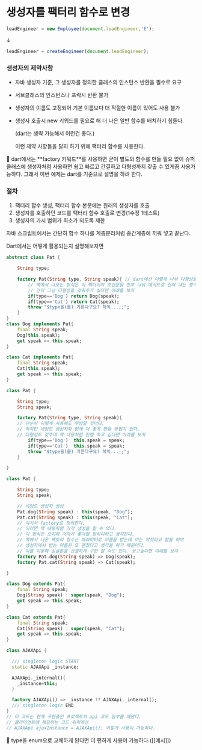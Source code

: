 # 생성자를 팩터리 함수로 변경

```jsx
leadEngineer = new Employee(document.leadEngineer,'E');
```

↓

```jsx
leadEngineer = createEngineer(document.leadEngineer);
```

### 생성자의 제약사항

- 자바 생성자 기준, 그 생성자를 정의한 클래스의 인스턴스 반환을 필수로 요구
- 서브클래스의 인스턴스나 프락시 반환 불가
- 생성자의 이름도 고정되어 기본 이름보다 더 적절한 이름이 있어도 사용 불가
- 생성자 호출시 new 키워드를 필요로 해 더 나은 일반 함수를 배치하기 힘들다.

    (dart는 생략 가능해서 이런건 좋다.)

    이런 제약 사항들을 탈피 하기 위해 팩터리 함수를 사용한다.


<aside>
💬 dart에서는 **factory 키워드**를 사용하면 굳이 별도의 함수를 만들 필요 없이 슈퍼 클래스에 생성자처럼 사용하면 쉽고 빠르고 간결하고 다형성까지 갖출 수 있게끔 사용가능하다. 그래서 이번 예제는 dart를 기준으로 설명을 하려 한다.

</aside>

### 절차

1. 팩터리 함수 생성, 팩터리 함수 본문에는 원래의 생성자를 호출
2. 생성자를 호출하던 코드를 팩터리 함수 호출로 변경(1수정 1테스트)
3. 생성자의 가시 범위가 최소가 되도록 제한

자바 스크립트에서는 간단히 함수 하나를 계층분리처럼 중간계층에 끼워 넣고 끝난다.

Dart에서는 어떻게 활용되는지 설명해보자면

```dart
abstract class Pat {

	String type;

	factory Pat(String type, String speak){ // dart에선 이렇게 나눠 다형성을 갖춰줄 수 있다.
		// 책에서 나오는 방식은 이 팩터리의 조건문을 전부 나눠 메서드로 건져 내는 방식이다.
		// 만약 그냥 다형성을 갖춰주기 싫다면 아래를 보자
		if(type=='Dog') return Dog(speak);
		if(type=='Cat') return Cat(speak);
		throw "$type을(를) 기른다구요? 히익...;;";
	}
}
class Dog implements Pat{
	final String speak;
	Dog(this.speak);
	get speak => this.speak;
}

class Cat implements Pat{
	final String speak;
	Cat(this.speak);
	get speak => this.speak;
}
```

```dart
class Pat {

	String type;
	String speak;

	factory Pat(String type, String speak){
	// 단순히 이렇게 사용해도 무방할 것이다.
	// 하지만 네임드 생성자와 함께 더 좋게 만들 방법이 있다.
	// 다형성도 갖추며 책 내용처럼 진행 하고 싶다면 아래를 보자
		if(type=='Dog')  this.speak = speak;
		if(type=='Cat')  this.speak = speak;
		throw "$type을(를) 기른다구요? 히익...;;";
	}

}
```

```dart
class Pat {

	String type;
	String speak;

	// 네임드 생성자 생성
	Pat.dog(String speak) : this(speak, "Dog");
	Pat.cat(String speak) : this(speak, "Cat");
	// 여기서 factory로 정의한다.
	// 이러면 책 내용처럼 각각 생성을 할 수 있다.
	// 이 방식은 오히려 저자가 좋아할 방식이라고 생각된다.
	// 책에서 나온 팩토리 함수는 파라미터로 이름을 받는데 이는 악취라고 말을 하며
	// 생성자에서 받는 이름은 또 괜찮다고 생각을 하기 때문이다.
	// 이를 이용해 싱글톤을 간결하게 구현 할 수도 있다. 보고싶다면 아래를 보자
	factory Pat.dog(String speak) => Dog(speak);
	factory Pat.cat(String speak) => Cat(speak);

}

class Dog extends Pat{
	final String speak;
	Dog(String speak) : super(speak, "Dog");
	get speak => this.speak;
}

class Cat extends Pat{
	final String speak;
	Cat(String speak) : super(speak, "Cat");
	get speak => this.speak;
}
```

```dart
class AJAXApi {

  /// singleton logic START
  static AJAXApi _instance;

  AJAXApi._internal(){
    _instance=this;
  }

  factory AJAXApi() => _instance ?? AJAXApi._internal();
  /// singleton logic END
}
// 이 코드는 현재 구현중인 프로젝트의 api 코드 일부를 때왔다.
// 클라이언트에 해당하는 코드 위치에선
// AJAXApi ajaxInstance = AJAXApi(); 이렇게 사용이 가능하다.
```

<aside>
💬 type을 enum으로 교체하게 된다면 더 편하게 사용이 가능하다.([[예시]])

</aside>
